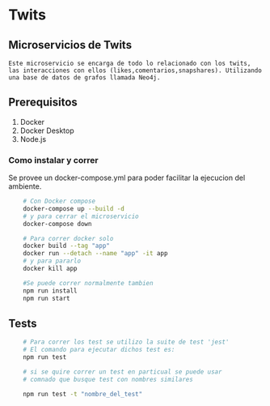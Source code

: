 # Twits

## Microservicios de Twits

    Este microservicio se encarga de todo lo relacionado con los twits, las interacciones con ellos (likes,comentarios,snapshares). Utilizando una base de datos de grafos llamada Neo4j.

## Prerequisitos

1) Docker
2) Docker Desktop
3) Node.js

### **Como instalar y correr**

Se provee un docker-compose.yml para poder facilitar la ejecucion del ambiente.

```bash
    # Con Docker compose
    docker-compose up --build -d
    # y para cerrar el microservicio
    docker-compose down

    # Para correr docker solo
    docker build --tag "app"
    docker run --detach --name "app" -it app
    # y para pararlo
    docker kill app

    #Se puede correr normalmente tambien
    npm run install
    npm run start
```


## Tests

```bash
    # Para correr los test se utilizo la suite de test 'jest'
    # El comando para ejecutar dichos test es:
    npm run test

    # si se quire correr un test en particual se puede usar
    # comnado que busque test con nombres similares

    npm run test -t "nombre_del_test"

```